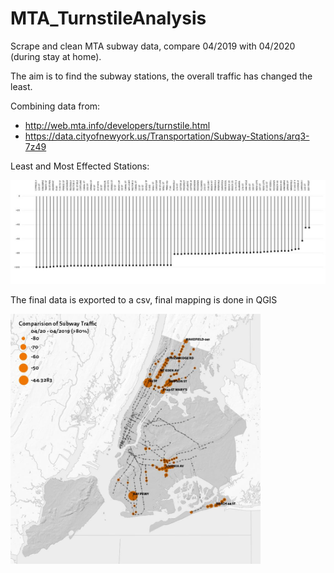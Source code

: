 # MTA_TurnstileAnalysis
Scrape and clean MTA subway data, compare 04/2019 with 04/2020 (during stay at home). 

The aim is to find the subway stations, the overall traffic has changed the least. 

Combining data from:
* http://web.mta.info/developers/turnstile.html
* https://data.cityofnewyork.us/Transportation/Subway-Stations/arq3-7z49

Least and Most Effected Stations:

<img src="ChangeTraffic_1.jpeg" alt="Max & Min Effected Stations" width="600" height="166">

The final data is exported to a csv, final mapping is done in QGIS

<img src="ChangeTraffic.jpeg" alt="Traffic Change <-80%" width="400" height="400">
